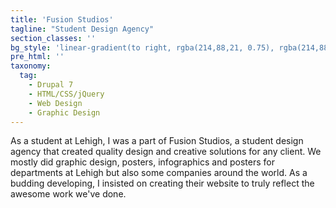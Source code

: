 ```yaml
---
title: 'Fusion Studios'
tagline: "Student Design Agency"
section_classes: ''
bg_style: 'linear-gradient(to right, rgba(214,88,21, 0.75), rgba(214,88,21, 0.75)), url(/user/themes/sathyaram/images/web/fusion.jpg)'
pre_html: ''
taxonomy:
  tag:
    - Drupal 7
    - HTML/CSS/jQuery
    - Web Design
    - Graphic Design
---
```

As a student at Lehigh, I was a part of Fusion Studios, a student design agency that created quality design and creative solutions for any client. We mostly did graphic design, posters, infographics and posters for departments at Lehigh but also some companies around the world. As a budding developing, I insisted on creating their website to truly reflect the awesome work we've done.
